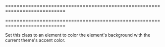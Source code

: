 ===========================================================================
<!--handmade--><!--/handmade-->
===========================================================================

<!--shortDescription-->
Set this class to an element to color the element's background with the current theme's accent color.
<!--/shortDescription-->

<!--fullDescription-->

<!--/fullDescription-->

